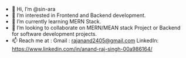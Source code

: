 - 👋 Hi, I’m @sin-ara
- 👀 I’m interested in Frontend and Backend development.
- 🌱 I’m currently learning MERN Stack.
- 💞️ I’m looking to collaborate on MERN/MEAN stack Project or Backend for software development projects.
- 📫 Reach me at : Gmail : rajanand2405@gmail.com  LinkedIn: https://www.linkedin.com/in/anand-raj-singh-00a986164/

<!---
sin-ara/sin-ara is a ✨ special ✨ repository because its `README.md` (this file) appears on your GitHub profile.
You can click the Preview link to take a look at your changes.
--->
